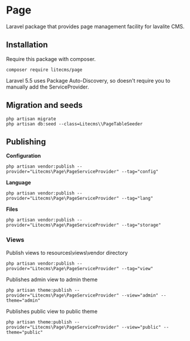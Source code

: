 # Page

Laravel package that provides page management facility for lavalite CMS.

## Installation

Require this package with composer. 

    composer require litecms/page

Laravel 5.5 uses Package Auto-Discovery, so doesn't require you to manually add the ServiceProvider.

## Migration and seeds

    php artisan migrate
    php artisan db:seed --class=Litecms\\PageTableSeeder



## Publishing

**Configuration**

    php artisan vendor:publish --provider="Litecms\Page\PageServiceProvider" --tag="config"

**Language**

    php artisan vendor:publish --provider="Litecms\Page\PageServiceProvider" --tag="lang"

**Files**

    php artisan vendor:publish --provider="Litecms\Page\PageServiceProvider" --tag="storage"

### Views

Publish views to resources\views\vendor directory

    php artisan vendor:publish --provider="Litecms\Page\PageServiceProvider" --tag="view"

Publishes admin view to admin theme

    php artisan theme:publish --provider="Litecms\Page\PageServiceProvider" --view="admin" --theme="admin"

Publishes public view to public theme

    php artisan theme:publish --provider="Litecms\Page\PageServiceProvider" --view="public" --theme="public"